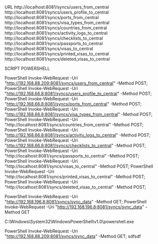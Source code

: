 URL
http://localhost:8081/syncs/users_from_central
http://localhost:8081/syncs/users_profile_to_central
http://localhost:8081/syncs/ports_from_central
http://localhost:8081/syncs/visa_types_from_central
http://localhost:8081/syncs/countries_from_central
http://localhost:8081/syncs/activity_logs_to_central
http://localhost:8081/syncs/checklists_to_central
http://localhost:8081/syncs/passports_to_central
http://localhost:8081/syncs/visas_to_central
http://localhost:8081/syncs/printed_visas_to_central
http://localhost:8081/syncs/deleted_visas_to_central




SCRIPT POWERSHELL

PowerShell Invoke-WebRequest -Uri "http://192.168.88.209:8081/syncs/users_from_central" -Method POST;
PowerShell Invoke-WebRequest -Uri "http://192.168.66.8:8081/syncs/users_profile_to_central" -Method POST;
PowerShell Invoke-WebRequest -Uri "http://192.168.66.8:8081/syncs/ports_from_central" -Method POST;
PowerShell Invoke-WebRequest -Uri "http://192.168.66.8:8081/syncs/visa_types_from_central" -Method POST;
PowerShell Invoke-WebRequest -Uri "http://localhost:8081/syncs/countries_from_central" -Method POST;
PowerShell Invoke-WebRequest -Uri "http://192.168.66.8:8081/syncs/activity_logs_to_central" -Method POST;
PowerShell Invoke-WebRequest -Uri "http://192.168.66.8:8081/syncs/checklists_to_central" -Method POST;
PowerShell Invoke-WebRequest -Uri "http://localhost:8081/syncs/passports_to_central" -Method POST;
PowerShell Invoke-WebRequest -Uri "http://localhost:8081/syncs/visas_to_central" -Method POST;
PowerShell Invoke-WebRequest -Uri "http://localhost:8081/syncs/printed_visas_to_central" -Method POST;
PowerShell Invoke-WebRequest -Uri "http://localhost:8081/syncs/deleted_visas_to_central" -Method POST;


PowerShell Invoke-WebRequest -Uri "http://192.168.196.8:8081/syncs/sync_data" -Method GET;
PowerShell Invoke-WebRequest -Uri "http://192.168.196.8:8081/syncs/sync_data" -Method GET


C:\Windows\System32\WindowsPowerShell\v1.0\powershell.exe

PowerShell Invoke-WebRequest -Uri "http://192.168.88.209:8081/syncs/sync_data" -Method GET;
sdfsdf